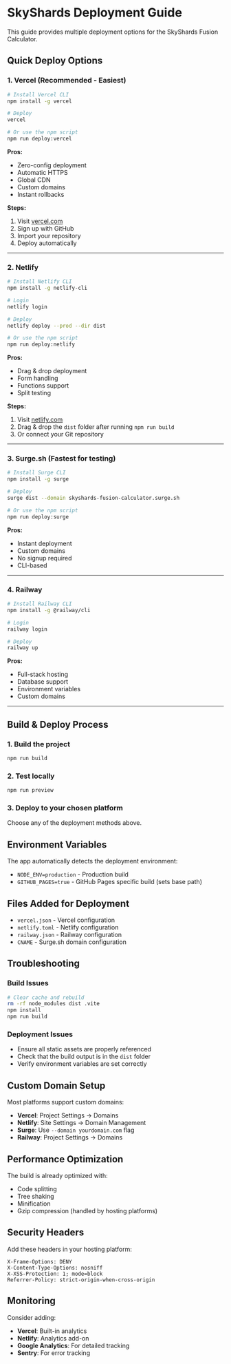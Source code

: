 # SkyShards Deployment Guide

This guide provides multiple deployment options for the SkyShards Fusion Calculator.

## Quick Deploy Options

### 1. **Vercel** (Recommended - Easiest)

```bash
# Install Vercel CLI
npm install -g vercel

# Deploy
vercel

# Or use the npm script
npm run deploy:vercel
```

**Pros:**

- Zero-config deployment
- Automatic HTTPS
- Global CDN
- Custom domains
- Instant rollbacks

**Steps:**

1. Visit [vercel.com](https://vercel.com)
2. Sign up with GitHub
3. Import your repository
4. Deploy automatically

---

### 2. **Netlify**

```bash
# Install Netlify CLI
npm install -g netlify-cli

# Login
netlify login

# Deploy
netlify deploy --prod --dir dist

# Or use the npm script
npm run deploy:netlify
```

**Pros:**

- Drag & drop deployment
- Form handling
- Functions support
- Split testing

**Steps:**

1. Visit [netlify.com](https://netlify.com)
2. Drag & drop the `dist` folder after running `npm run build`
3. Or connect your Git repository

---

### 3. **Surge.sh** (Fastest for testing)

```bash
# Install Surge CLI
npm install -g surge

# Deploy
surge dist --domain skyshards-fusion-calculator.surge.sh

# Or use the npm script
npm run deploy:surge
```

**Pros:**

- Instant deployment
- Custom domains
- No signup required
- CLI-based

---

### 4. **Railway**

```bash
# Install Railway CLI
npm install -g @railway/cli

# Login
railway login

# Deploy
railway up
```

**Pros:**

- Full-stack hosting
- Database support
- Environment variables
- Custom domains

---

## Build & Deploy Process

### 1. **Build the project**

```bash
npm run build
```

### 2. **Test locally**

```bash
npm run preview
```

### 3. **Deploy to your chosen platform**

Choose any of the deployment methods above.

## Environment Variables

The app automatically detects the deployment environment:

- `NODE_ENV=production` - Production build
- `GITHUB_PAGES=true` - GitHub Pages specific build (sets base path)

## Files Added for Deployment

- `vercel.json` - Vercel configuration
- `netlify.toml` - Netlify configuration
- `railway.json` - Railway configuration
- `CNAME` - Surge.sh domain configuration

## Troubleshooting

### Build Issues

```bash
# Clear cache and rebuild
rm -rf node_modules dist .vite
npm install
npm run build
```

### Deployment Issues

- Ensure all static assets are properly referenced
- Check that the build output is in the `dist` folder
- Verify environment variables are set correctly

## Custom Domain Setup

Most platforms support custom domains:

- **Vercel**: Project Settings → Domains
- **Netlify**: Site Settings → Domain Management
- **Surge**: Use `--domain yourdomain.com` flag
- **Railway**: Project Settings → Domains

## Performance Optimization

The build is already optimized with:

- Code splitting
- Tree shaking
- Minification
- Gzip compression (handled by hosting platforms)

## Security Headers

Add these headers in your hosting platform:

```
X-Frame-Options: DENY
X-Content-Type-Options: nosniff
X-XSS-Protection: 1; mode=block
Referrer-Policy: strict-origin-when-cross-origin
```

## Monitoring

Consider adding:

- **Vercel**: Built-in analytics
- **Netlify**: Analytics add-on
- **Google Analytics**: For detailed tracking
- **Sentry**: For error tracking
